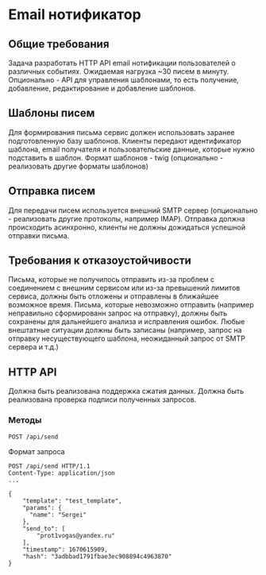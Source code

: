 # Email нотификатор

## Общие требования

Задача разработать HTTP API email нотификации пользователей о различных событиях. Ожидаемая нагрузка ~30 писем в минуту.
Опционально - API для управления шаблонами, то есть получение, добавление, редактирование и добавление шаблонов.

## Шаблоны писем

Для формирования письма сервис должен использовать заранее подготовленную базу шаблонов. Клиенты передают идентификатор шаблона, email получателя и пользовательские данные, которые нужно подставить в шаблон. Формат шаблонов - twig (опционально - реализовать другие форматы шаблонов)

## Отправка писем

Для передачи писем используется внешний SMTP сервер (опционально - реализовать другие протоколы, например IMAP). Отправка должна происходить асинхронно, клиенты не должны дожидаться успешной отправки письма.

## Требования к отказоустойчивости

Письма, которые не получилось отправить из-за проблем с соединением с внешним сервисом или из-за превышений лимитов сервиса, должны быть отложены и отправлены в ближайшее возможное время. Письма, которые невозможно отправить (например неправильно сформированн запрос на отправку), должны быть сохранены для дальнейшего анализа и исправления ошибок. Любые внештатные ситуации должны быть записаны (например, запрос на отправку несуществующего шаблона, неожиданный запрос от SMTP сервера и т.д.)

## HTTP API

Должна быть реализована поддержка сжатия данных. Должна быть реализована проверка подписи полученных запросов.

### Методы
```
POST /api/send
```
Формат запроса
```
POST /api/send HTTP/1.1
Content-Type: application/json
...

{
    "template": "test_template",
    "params": {
      "name": "Sergei"
    },
    "send_to": [
        "prot1vogas@yandex.ru"
    ],
    "timestamp": 1670615909,
    "hash": "3adbbad1791fbae3ec908894c4963870"
}
```
